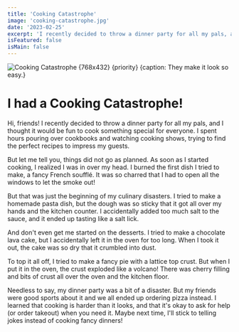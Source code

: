 ```yaml
---
title: 'Cooking Catastrophe'
image: 'cooking-catastrophe.jpg'
date: '2023-02-25'
excerpt: 'I recently decided to throw a dinner party for all my pals, and I thought it would be fun'
isFeatured: false
isMain: false
---
```

![Cooking Catastrophe {768x432} {priority} {caption: They make it look so easy.}](/images/posts/cooking-catastrophe.jpg)

# I had a Cooking Catastrophe!

Hi, friends! I recently decided to throw a dinner party for all my pals, and I thought it would be fun to cook something special for everyone. I spent hours pouring over cookbooks and watching cooking shows, trying to find the perfect recipes to impress my guests.

But let me tell you, things did not go as planned. As soon as I started cooking, I realized I was in over my head. I burned the first dish I tried to make, a fancy French soufflé. It was so charred that I had to open all the windows to let the smoke out!

But that was just the beginning of my culinary disasters. I tried to make a homemade pasta dish, but the dough was so sticky that it got all over my hands and the kitchen counter. I accidentally added too much salt to the sauce, and it ended up tasting like a salt lick.

And don't even get me started on the desserts. I tried to make a chocolate lava cake, but I accidentally left it in the oven for too long. When I took it out, the cake was so dry that it crumbled into dust.

To top it all off, I tried to make a fancy pie with a lattice top crust. But when I put it in the oven, the crust exploded like a volcano! There was cherry filling and bits of crust all over the oven and the kitchen floor.

Needless to say, my dinner party was a bit of a disaster. But my friends were good sports about it and we all ended up ordering pizza instead. I learned that cooking is harder than it looks, and that it's okay to ask for help (or order takeout) when you need it. Maybe next time, I'll stick to telling jokes instead of cooking fancy dinners!